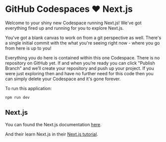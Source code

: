 # GitHub Codespaces ♥️ Next.js

Welcome to your shiny new Codespace running Next.js! We've got everything fired up and running for you to explore Next.js.

You've got a blank canvas to work on from a git perspective as well. There's a single initial commit with the what you're seeing right now - where you go from here is up to you!

Everything you do here is contained within this one Codespace. There is no repository on GitHub yet. If and when you’re ready you can click "Publish Branch" and we’ll create your repository and push up your project. If you were just exploring then and have no further need for this code then you can simply delete your Codespace and it's gone forever.

To run this application:

```
npm run dev
```

## Next.js

You can found the Next.js documentation [here](https://nextjs.org/docs).

And their learn Next.js in their [Next.js tutorial](https://nextjs.org/learn/basics/create-nextjs-app).
